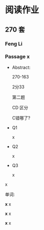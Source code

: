 # 阅读作业

## 270 套

### Feng Li

### Passage x

- Abstract:

  270-163 

  2分33

  第二题 

  CD 区分 

  C错哪了?

- Q1

  x

- Q2

  x

- Q3

  x

x

单词:

**x** x

**x** x

**x** x